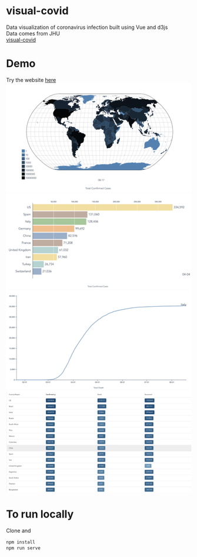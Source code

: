 # visual-covid
Data visualization of coronavirus infection built using Vue and d3js\
Data comes from JHU\
[visual-covid](http://alexwang000.github.io/visual-covid)
# Demo
Try the website [here](http://alexwang000.github.io/visual-covid)
![demo1](img/demo1.png)
![demo2](img/demo2.png)
![demo3](img/demo3.png)
![demo4](img/demo4.png)
# To run locally
Clone and
```
npm install
npm run serve
```
